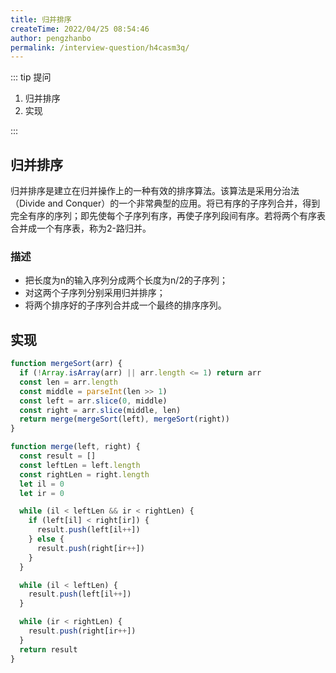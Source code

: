 ```yaml
---
title: 归并排序
createTime: 2022/04/25 08:54:46
author: pengzhanbo
permalink: /interview-question/h4casm3q/
---
```


::: tip 提问

1. 归并排序
2. 实现

:::

## 归并排序

归并排序是建立在归并操作上的一种有效的排序算法。该算法是采用分治法（Divide and Conquer）的一个非常典型的应用。将已有序的子序列合并，得到完全有序的序列；即先使每个子序列有序，再使子序列段间有序。若将两个有序表合并成一个有序表，称为2-路归并。

### 描述

- 把长度为n的输入序列分成两个长度为n/2的子序列；
- 对这两个子序列分别采用归并排序；
- 将两个排序好的子序列合并成一个最终的排序序列。

## 实现

```js
function mergeSort(arr) {
  if (!Array.isArray(arr) || arr.length <= 1) return arr
  const len = arr.length
  const middle = parseInt(len >> 1)
  const left = arr.slice(0, middle)
  const right = arr.slice(middle, len)
  return merge(mergeSort(left), mergeSort(right))
}

function merge(left, right) {
  const result = []
  const leftLen = left.length
  const rightLen = right.length
  let il = 0
  let ir = 0

  while (il < leftLen && ir < rightLen) {
    if (left[il] < right[ir]) {
      result.push(left[il++])
    } else {
      result.push(right[ir++])
    }
  }

  while (il < leftLen) {
    result.push(left[il++])
  }

  while (ir < rightLen) {
    result.push(right[ir++])
  }
  return result
}
```
